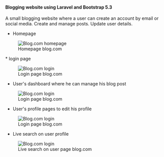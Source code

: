 #### Blogging website using Laravel and Bootstrap 5.3
A small blogging website where a user can create an account by email or social media. Create and manage posts. Update user details. 

* Homepage
<figure>
    <img src="https://github.com/Alimul-Mahfuz/blog.com/assets/74812296/6b51b52d-2def-43c2-b2ab-bb95ab5d5413" width:540 
         alt="Blog.com homepage">
    <figcaption>Homepage blog.com</figcaption>
</figure>
* login page
<figure>
    <img src="https://github.com/Alimul-Mahfuz/blog.com/assets/74812296/7927da4a-09d6-46d0-8132-0bc0414661d3" width:540
         alt="Blog.com login">
    <figcaption>Login page blog.com</figcaption>
</figure>

* User's dashboard where he can manage his blog post
<figure>
    <img src="https://github.com/Alimul-Mahfuz/blog.com/assets/74812296/609a2087-ea5e-408a-b87e-90e7e9c5589c" width:540
         alt="Blog.com login">
    <figcaption>Login page blog.com</figcaption>
</figure>

* User's profile pages to edit his profile
<figure>
    <img src="https://github.com/Alimul-Mahfuz/blog.com/assets/74812296/68b758c8-9831-4787-bd69-ea1d53d19e4c" width:540
         alt="Blog.com login">
    <figcaption>Login page blog.com</figcaption>
</figure>

* Live search on user profile
<figure>
    <img src="https://github.com/Alimul-Mahfuz/blog.com/assets/74812296/217c8f3f-c631-4be6-8dae-87f57f4337a4" width:540
         alt="Blog.com login">
    <figcaption>Live search on user page blog.com</figcaption>
</figure>


